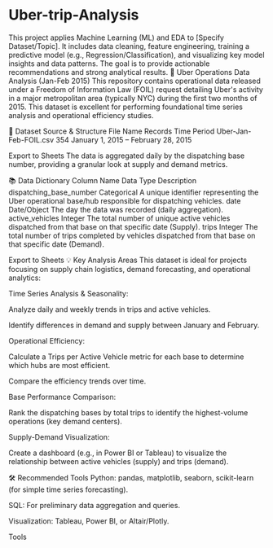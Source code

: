 # Uber-trip-Analysis
This project applies Machine Learning (ML) and EDA to [Specify Dataset/Topic]. It includes data cleaning, feature engineering, training a predictive model (e.g., Regression/Classification), and visualizing key model insights and data patterns. The goal is to provide actionable recommendations and strong analytical results.
🚗 Uber Operations Data Analysis (Jan-Feb 2015)
This repository contains operational data released under a Freedom of Information Law (FOIL) request detailing Uber's activity in a major metropolitan area (typically NYC) during the first two months of 2015. This dataset is excellent for performing foundational time series analysis and operational efficiency studies.

📂 Dataset Source & Structure
File Name	Records	Time Period
Uber-Jan-Feb-FOIL.csv	354	January 1, 2015 – February 28, 2015

Export to Sheets
The data is aggregated daily by the dispatching base number, providing a granular look at supply and demand metrics.

📚 Data Dictionary
Column Name	Data Type	Description
dispatching_base_number	Categorical	A unique identifier representing the Uber operational base/hub responsible for dispatching vehicles.
date	Date/Object	The day the data was recorded (daily aggregation).
active_vehicles	Integer	The total number of unique active vehicles dispatched from that base on that specific date (Supply).
trips	Integer	The total number of trips completed by vehicles dispatched from that base on that specific date (Demand).

Export to Sheets
💡 Key Analysis Areas
This dataset is ideal for projects focusing on supply chain logistics, demand forecasting, and operational analytics:

Time Series Analysis & Seasonality:

Analyze daily and weekly trends in trips and active vehicles.

Identify differences in demand and supply between January and February.

Operational Efficiency:

Calculate a Trips per Active Vehicle metric for each base to determine which hubs are most efficient.

Compare the efficiency trends over time.

Base Performance Comparison:

Rank the dispatching bases by total trips to identify the highest-volume operations (key demand centers).

Supply-Demand Visualization:

Create a dashboard (e.g., in Power BI or Tableau) to visualize the relationship between active vehicles (supply) and trips (demand).

🛠️ Recommended Tools
Python: pandas, matplotlib, seaborn, scikit-learn (for simple time series forecasting).

SQL: For preliminary data aggregation and queries.

Visualization: Tableau, Power BI, or Altair/Plotly.












Tools

